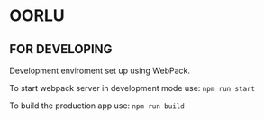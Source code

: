 # OORLU 

## FOR DEVELOPING

Development enviroment set up using WebPack.

To start webpack server in development mode use:
`npm run start`

To build the production app use:
`npm run build`